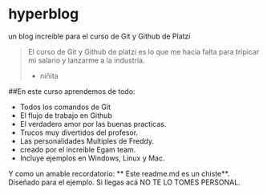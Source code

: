 # hyperblog
un blog increible para el curso de Git y Github de Platzi
> El curso de Git y Github de platzi es lo que me hacia falta para tripicar mi salario y lanzarme a la industria.
> - niñita

##En este curso aprendemos de todo:

* Todos los comandos de Git
* El flujo de trabajo en Github
* El verdadero amor por las buenas practicas.
* Trucos muy divertidos del profesor.
* Las personalidades Multiples de Freddy.
* creado por el increible Egam team.
* Incluye ejemplos en Windows, Linux y Mac.

Y como un amable recordatorio: ** Este readme.md es un chiste**. Diseñado para el ejemplo. Si llegas acá NO  TE LO TOMES PERSONAL.